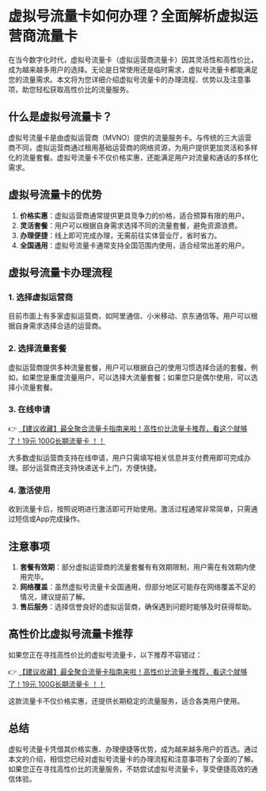 # 虚拟号流量卡如何办理？全面解析虚拟运营商流量卡

在当今数字化时代，虚拟号流量卡（虚拟运营商流量卡）因其灵活性和高性价比，成为越来越多用户的选择。无论是日常使用还是临时需求，虚拟号流量卡都能满足您的流量需求。本文将为您详细介绍虚拟号流量卡的办理流程、优势以及注意事项，助您轻松获取高性价比的流量服务。

## 什么是虚拟号流量卡？

虚拟号流量卡是由虚拟运营商（MVNO）提供的流量服务卡。与传统的三大运营商不同，虚拟运营商通过租用基础运营商的网络资源，为用户提供更加灵活和多样化的流量套餐。虚拟号流量卡不仅价格实惠，还能满足用户对流量和通话的多样化需求。

## 虚拟号流量卡的优势

1. **价格实惠**：虚拟运营商通常提供更具竞争力的价格，适合预算有限的用户。
2. **灵活套餐**：用户可以根据自身需求选择不同的流量套餐，避免资源浪费。
3. **办理便捷**：线上即可完成办理，无需前往实体营业厅，省时省力。
4. **全国通用**：虚拟号流量卡通常支持全国范围内使用，适合经常出差的用户。

## 虚拟号流量卡办理流程

### 1. 选择虚拟运营商
目前市面上有多家虚拟运营商，如阿里通信、小米移动、京东通信等。用户可以根据自身需求选择合适的运营商。

### 2. 选择流量套餐
虚拟运营商提供多种流量套餐，用户可以根据自己的使用习惯选择合适的套餐。例如，如果您是重度流量用户，可以选择大流量套餐；如果您只是偶尔使用，可以选择小流量套餐。

### 3. 在线申请
👉 [【建议收藏】最全聚合流量卡指南来啦！高性价比流量卡推荐，看这个就够了！19元 100G长期流量卡 ！！](https://bit.ly/Liuliangka)

大多数虚拟运营商支持在线申请，用户只需填写相关信息并支付费用即可完成办理。部分运营商还支持快递送卡上门，方便快捷。

### 4. 激活使用
收到流量卡后，按照说明进行激活即可开始使用。激活过程通常非常简单，只需通过短信或App完成操作。

## 注意事项

1. **套餐有效期**：部分虚拟运营商的流量套餐有有效期限制，用户需在有效期内使用完毕。
2. **网络覆盖**：虽然虚拟号流量卡全国通用，但部分地区可能存在网络覆盖不足的情况，建议提前了解。
3. **售后服务**：选择信誉良好的虚拟运营商，确保遇到问题时能够及时获得帮助。

## 高性价比虚拟号流量卡推荐

如果您正在寻找高性价比的虚拟号流量卡，以下推荐不容错过：

👉 [【建议收藏】最全聚合流量卡指南来啦！高性价比流量卡推荐，看这个就够了！19元 100G长期流量卡 ！！](https://bit.ly/Liuliangka)

这款流量卡不仅价格实惠，还提供长期稳定的流量服务，适合各类用户使用。

## 总结

虚拟号流量卡凭借其价格实惠、办理便捷等优势，成为越来越多用户的首选。通过本文的介绍，相信您已经对虚拟号流量卡的办理流程和注意事项有了全面的了解。如果您正在寻找高性价比的流量服务，不妨尝试虚拟号流量卡，享受便捷高效的通信体验。